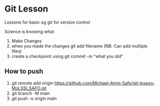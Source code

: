 # Git Lesson

Lessons for basic og git for version control

Science is knowing what 
1. Make Changes 
2. when you made the changes git add filename (NB: Can add multiple files)
3. create a checkpoint using git commit -m "what you did"

## How to push 
1. git remote add origin https://github.com/Michael-Anim-Safo/git-lesson-MoLSSI_SAFO.git
2. git branch -M main
3. git push -u origin main
